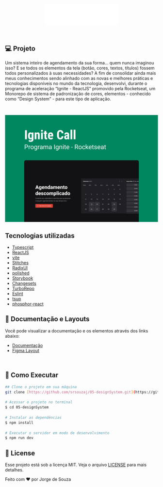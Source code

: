 <p align="center">
  <img alt="logo"  width="240px" height="70px" src=".github/logo.png" />
</p>


<br/>


## **💻** Projeto

Um sistema inteiro de agendamento da sua forma… quem nunca imaginou isso? E se todos os elementos da tela (botão, cores, textos, títulos) fossem todos personalizados à suas necessidades? A fim de consolidar ainda mais meus conhecimentos sendo alinhado com as novas e melhores práticas e tecnologias disponíveis no mundo da tecnologia, desenvolvi, durante o programa de aceleração “Ignite - ReactJS” promovido pela Rocketseat, um Monorepo de sistema de padronização de cores, elementos - conhecido como “Design System” - para este tipo de aplicação.   

<br/>

 
<p align="center">
  <img alt="background" src=".github/background.png" />
</p>

## Tecnologias utilizadas

- [Typescript](https://www.typescriptlang.org/)
- [ReactJS](https://pt-br.reactjs.org/)
- [vite](https://vitejs.dev/)
- [Stitches](https://stitches.dev/)
- [RadixUI](https://www.radix-ui.com/docs/primitives/overview/getting-started)
- [polished](https://polished.js.org/)
- [Storybook](https://storybook.js.org/)
- [Changesets](https://github.com/changesets/changesets/)
- [TurboRepo](https://turbo.build/)
- [Eslint](https://eslint.org/)
- [tsup](https://github.com/egoist/tsup)
- [phosphor-react](https://phosphoricons.com/)

## **🔖 Documentação e Layouts**

Você pode visualizar a documentação e os elementos através dos links abaixo:

- [Documentação](https://srsouzaj.github.io/05-designSystem/)
- [Figma Layout](https://www.figma.com/community/file/1161274296921389678)

<br/>

## **🚀** Como Executar

```bash
## Clone o projeto em sua máquina
git clone [https://github.com/srsouzaj/05-designSystem.git](https://github.com/srsouzaj/05-designSystem.git)

# Acessar o projeto no terminal
$ cd 05-designSystem

# Instalar as dependências
$ npm install

# Executar o servidor em modo de desenvolvimento
$ npm run dev
```

## 📝 License

Esse projeto está sob a licença MIT. Veja o arquivo [LICENSE](https://github.com/srsouzaj/05-designSystem/blob/master/LICENSE.md) para mais detalhes.

Feito com ❤️ por Jorge de Souza
